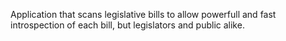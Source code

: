 Application that scans legislative bills to allow powerfull and fast introspection of each bill, but legislators and public alike.
